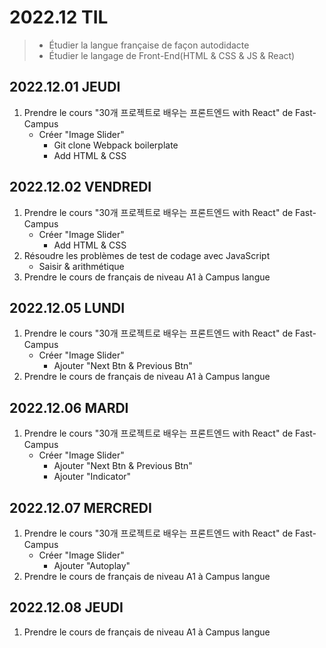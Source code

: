 # 2022.12 TIL
> - Étudier la langue française de façon autodidacte 
> - Étudier le langage de Front-End(HTML & CSS & JS & React)

## 2022.12.01 JEUDI
1. Prendre le cours "30개 프로젝트로 배우는 프론트엔드 with React" de Fast-Campus
    - Créer "Image Slider"
        - Git clone Webpack boilerplate
        - Add HTML & CSS

## 2022.12.02 VENDREDI
1. Prendre le cours "30개 프로젝트로 배우는 프론트엔드 with React" de Fast-Campus
    - Créer "Image Slider"
        - Add HTML & CSS
2. Résoudre les problèmes de test de codage avec JavaScript
    - Saisir & arithmétique
3. Prendre le cours de français de niveau A1 à Campus langue 

## 2022.12.05 LUNDI
1. Prendre le cours "30개 프로젝트로 배우는 프론트엔드 with React" de Fast-Campus
    - Créer "Image Slider"
        - Ajouter "Next Btn & Previous Btn"
2. Prendre le cours de français de niveau A1 à Campus langue 

## 2022.12.06 MARDI
1. Prendre le cours "30개 프로젝트로 배우는 프론트엔드 with React" de Fast-Campus
    - Créer "Image Slider"
        - Ajouter "Next Btn & Previous Btn"
        - Ajouter "Indicator"

## 2022.12.07 MERCREDI
1. Prendre le cours "30개 프로젝트로 배우는 프론트엔드 with React" de Fast-Campus
    - Créer "Image Slider"
        - Ajouter "Autoplay"
2. Prendre le cours de français de niveau A1 à Campus langue 

## 2022.12.08 JEUDI
1. Prendre le cours de français de niveau A1 à Campus langue 
